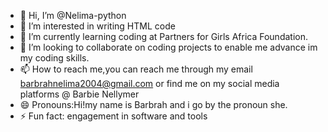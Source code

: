 - 👋 Hi, I’m @Nelima-python
- 👀 I’m interested in writing HTML code 
- 🌱 I’m currently learning coding at Partners for Girls Africa Foundation.
- 💞️ I’m looking to collaborate on coding projects to enable me advance im my coding skills.
- 📫 How to reach me,you can reach me through my email barbrahnelima2004@gmail.com or find me on my social media platforms @ Barbie Nellymer 
- 😄 Pronouns:Hi!my name is Barbrah and i go by the pronoun she.
- ⚡ Fun fact: engagement in software and tools 

<!---
Nelima-python/Nelima-python is a ✨ special ✨ repository because its `README.md` (this file) appears on your GitHub profile.
You can click the Preview link to take a look at your changes.
--->
